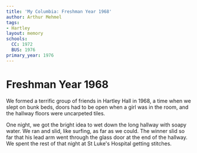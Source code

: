 ```yaml
---
title: 'My Columbia: Freshman Year 1968'
author: Arthur Mehmel
tags:
- Hartley
layout: memory
schools:
  CC: 1972
  BUS: 1976
primary_year: 1976
---
```

# Freshman Year 1968

We formed a terrific group of friends in Hartley Hall in 1968, a time when we slept on bunk beds, doors had to be open when a girl was in the room, and the hallway floors were uncarpeted tiles.

One night, we got the bright idea to wet down the long hallway with soapy water.  We ran and slid, like surfing, as far as we could.  The winner slid so far that his lead arm went through the glass door at the end of the hallway.  We spent the rest of that night at St Luke's Hospital getting stitches.
